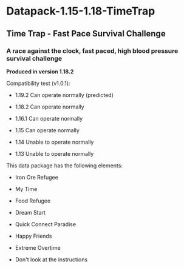 # Datapack-1.15-1.18-TimeTrap
## Time Trap - Fast Pace Survival Challenge

### A race against the clock, fast paced, high blood pressure survival challenge

**Produced in version 1.18.2**

Compatibility test (v1.0.1):

- 1.19.2 Can operate normally (predicted)

- 1.18.2 Can operate normally

- 1.16.1 Can operate normally

- 1.15 Can operate normally

- 1.14 Unable to operate normally

- 1.13 Unable to operate normally


This data package has the following elements:

- Iron Ore Refugee 

- My Time 

- Food Refugee 

- Dream Start

- Quick Connect Paradise

- Happy Friends

- Extreme Overtime

- Don't look at the instructions
